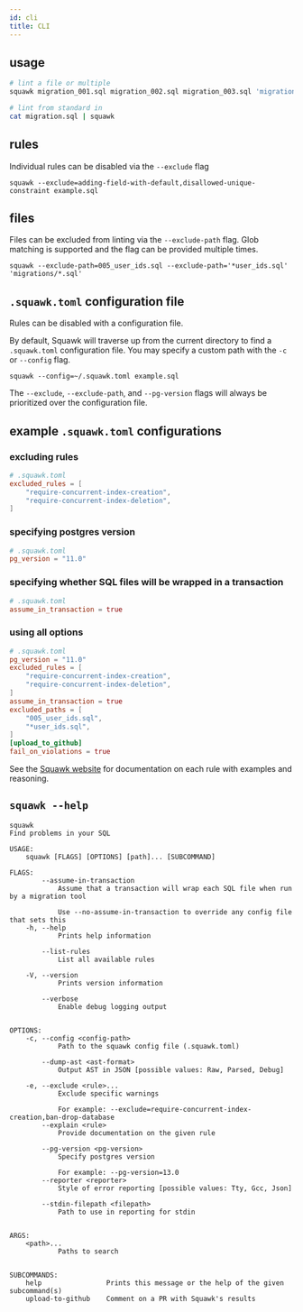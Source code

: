 ```yaml
---
id: cli
title: CLI
---
```


## usage

```bash
# lint a file or multiple
squawk migration_001.sql migration_002.sql migration_003.sql 'migrations/*.sql'

# lint from standard in
cat migration.sql | squawk
```

## rules

Individual rules can be disabled via the `--exclude` flag

```shell
squawk --exclude=adding-field-with-default,disallowed-unique-constraint example.sql
```

## files

Files can be excluded from linting via the `--exclude-path` flag. Glob matching is supported and the flag can be provided multiple times.

```shell
squawk --exclude-path=005_user_ids.sql --exclude-path='*user_ids.sql' 'migrations/*.sql'
```

## `.squawk.toml` configuration file

Rules can be disabled with a configuration file.

By default, Squawk will traverse up from the current directory to find a `.squawk.toml` configuration file. You may specify a custom path with the `-c` or `--config` flag.

```shell
squawk --config=~/.squawk.toml example.sql
```

The `--exclude`, `--exclude-path`, and `--pg-version` flags will always be prioritized over the configuration file.


## example `.squawk.toml` configurations

### excluding rules

```toml
# .squawk.toml
excluded_rules = [
    "require-concurrent-index-creation",
    "require-concurrent-index-deletion",
]
```

### specifying postgres version

```toml
# .squawk.toml
pg_version = "11.0"
```

### specifying whether SQL files will be wrapped in a transaction

```toml
# .squawk.toml
assume_in_transaction = true
```

### using all options

```toml
# .squawk.toml
pg_version = "11.0"
excluded_rules = [
    "require-concurrent-index-creation",
    "require-concurrent-index-deletion",
]
assume_in_transaction = true
excluded_paths = [
    "005_user_ids.sql",
    "*user_ids.sql",
]
[upload_to_github]
fail_on_violations = true
```



See the [Squawk website](https://squawkhq.com/docs/rules) for documentation on each rule with examples and reasoning.


## `squawk --help`

```
squawk
Find problems in your SQL

USAGE:
    squawk [FLAGS] [OPTIONS] [path]... [SUBCOMMAND]

FLAGS:
        --assume-in-transaction
            Assume that a transaction will wrap each SQL file when run by a migration tool

            Use --no-assume-in-transaction to override any config file that sets this
    -h, --help
            Prints help information

        --list-rules
            List all available rules

    -V, --version
            Prints version information

        --verbose
            Enable debug logging output


OPTIONS:
    -c, --config <config-path>
            Path to the squawk config file (.squawk.toml)

        --dump-ast <ast-format>
            Output AST in JSON [possible values: Raw, Parsed, Debug]

    -e, --exclude <rule>...
            Exclude specific warnings

            For example: --exclude=require-concurrent-index-creation,ban-drop-database
        --explain <rule>
            Provide documentation on the given rule

        --pg-version <pg-version>
            Specify postgres version

            For example: --pg-version=13.0
        --reporter <reporter>
            Style of error reporting [possible values: Tty, Gcc, Json]

        --stdin-filepath <filepath>
            Path to use in reporting for stdin


ARGS:
    <path>...
            Paths to search


SUBCOMMANDS:
    help                Prints this message or the help of the given subcommand(s)
    upload-to-github    Comment on a PR with Squawk's results
```
